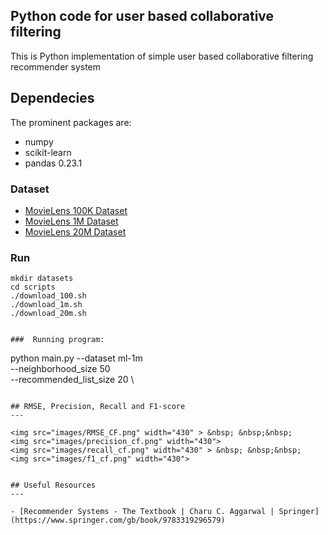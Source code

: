 ## Python code for user based collaborative filtering
This is Python implementation of simple user based collaborative filtering recommender system 


## Dependecies
The prominent packages are:

* numpy
* scikit-learn
* pandas 0.23.1

### Dataset
- [MovieLens 100K Dataset](https://grouplens.org/datasets/movielens/100k/)
- [MovieLens 1M Dataset](https://grouplens.org/datasets/movielens/1m/)
- [MovieLens 20M Dataset](https://grouplens.org/datasets/movielens/20m/)


### Run
```
mkdir datasets
cd scripts
./download_100.sh 
./download_1m.sh 
./download_20m.sh 


###  Running program:

```
python main.py --dataset ml-1m \
               --neighborhood_size 50 \
               --recommended_list_size 20 \
```

## RMSE, Precision, Recall and F1-score
---

<img src="images/RMSE_CF.png" width="430" > &nbsp; &nbsp;&nbsp;    <img src="images/precision_cf.png" width="430">
<img src="images/recall_cf.png" width="430" > &nbsp; &nbsp;&nbsp;    <img src="images/f1_cf.png" width="430">


## Useful Resources
---

- [Recommender Systems - The Textbook | Charu C. Aggarwal | Springer](https://www.springer.com/gb/book/9783319296579)
